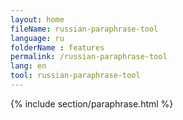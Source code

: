 ```yaml
---
layout: home
fileName: russian-paraphrase-tool
language: ru
folderName : features
permalink: /russian-paraphrase-tool
lang: en
tool: russian-paraphrase-tool
---
```

{% include section/paraphrase.html %}